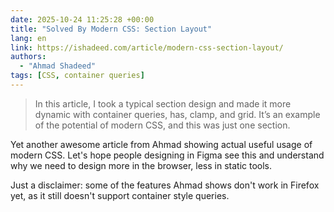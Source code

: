 ```yaml
---
date: 2025-10-24 11:25:28 +00:00
title: "Solved By Modern CSS: Section Layout"
lang: en
link: https://ishadeed.com/article/modern-css-section-layout/
authors:
  - "Ahmad Shadeed"
tags: [CSS, container queries]
---
```


> In this article, I took a typical section design and made it more dynamic with container queries, has, clamp, and grid. It’s an example of the potential of modern CSS, and this was just one section.

Yet another awesome article from Ahmad showing actual useful usage of modern CSS. Let's hope people designing in Figma see this and understand why we need to design more in the browser, less in static tools.

Just a disclaimer: some of the features Ahmad shows don't work in Firefox yet, as it still doesn't support container style queries.
